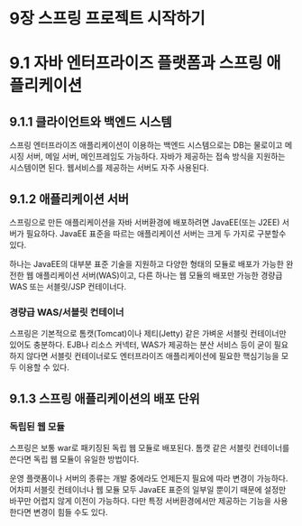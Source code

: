 # 9장 스프링 프로젝트 시작하기

# 9.1 자바 엔터프라이즈 플랫폼과 스프링 애플리케이션

## 9.1.1 클라이언트와 백엔드 시스템
 스프링 엔터프라이즈 애플리케이션이 이용하는 백엔드 시스템으로는 DB는 물로이고 메시징 서버, 메일 서버, 메인프레임도 가능하다.
 자바가 제공하는 접속 방식을 지원하는 시스템이면 된다. 웹서비스를 제공하는 서버도 자주 사용된다.

## 9.1.2 애플리케이션 서버
스프링으로 만든 애플리케이션을 자바 서버환경에 배포하려면 JavaEE(또는 J2EE) 서버가 필요하다.
JavaEE 표준을 따르는 애플리케이션 서버는 크게 두 가지로 구분할수 있다.

하나는 JavaEE의 대부분 표준 기술을 지원하고 다양한 형태의 모듈로 배포가 가능한 완전한 웹 애플리케이션 서버(WAS)이고, 
다른 하나는 웹 모듈의 배포만 가능한 경량급 WAS 또는 서블릿/JSP 컨테이너다.

### 경량급 WAS/서블릿 컨테이너
스프링은 기본적으로 톰캣(Tomcat)이나 제티(Jetty) 같은 가벼운 서블릿 컨테이너만 있어도 충분하다.
EJB나 리소스 커넥터, WAS가 제공하는 분산 서비스 등이 굳이 필요하지 않다면 서블릿 컨테이너로도 엔터프라이즈 애플리케이션에 필요한
핵심기능을 모두 이용할 수 있다.


## 9.1.3 스프링 애플리케이션의 배포 단위

### 독립된 웹 모듈
스프링은 보통 war로 패키징된 독립 웹 모듈로 배포된다. 톰캣 같은 서블릿 컨테이너를 쓴다면 독립 웹 모듈이 유일한 방법이다.


운영 플랫폼이나 서버의 종류는 개발 중에라도 언제든지 필요에 따라 변경이 가능하다.
어차피 서블릿 컨테이너나 웹 모듈 모두 JavaEE 표준의 일부일 뿐이기 때문에 설정만 바꾸만 어렵지 않게 이전이 가능하다.
다만 특정 서버환경에서만 제공하는 기능을 사용한다면 변경이 힘들 수도 있다. 

